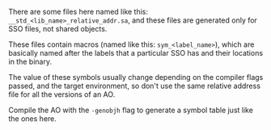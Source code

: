 There are some files here named like this: `__std_<lib_name>_relative_addr.sa`, and these files are generated only for SSO files, not shared objects.

These files contain macros (named like this: `sym_<label_name>`), which are basically named after the labels that a particular SSO has and their locations in the binary.

The value of these symbols usually change depending on the compiler flags passed, and the target environment, so don't use the same relative address file for all the versions of an AO.

Compile the AO with the `-genobjh` flag to generate a symbol table just like the ones here.
